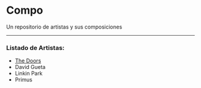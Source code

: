 # Compo

Un repositorio de artistas y sus composiciones

------

### Listado de Artistas:

* [The Doors](the_doors/README.md)
* David Gueta
* Linkin Park
* Primus
